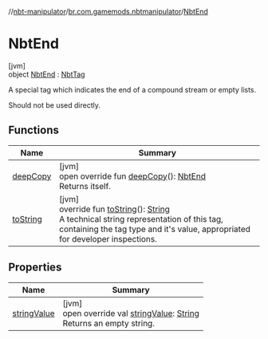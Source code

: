 //[nbt-manipulator](../../../index.md)/[br.com.gamemods.nbtmanipulator](../index.md)/[NbtEnd](index.md)

# NbtEnd

[jvm]\
object [NbtEnd](index.md) : [NbtTag](../-nbt-tag/index.md)

A special tag which indicates the end of a compound stream or empty lists.

Should not be used directly.

## Functions

| Name | Summary |
|---|---|
| [deepCopy](deep-copy.md) | [jvm]<br>open override fun [deepCopy](deep-copy.md)(): [NbtEnd](index.md)<br>Returns itself. |
| [toString](../-nbt-tag/to-string.md) | [jvm]<br>override fun [toString](../-nbt-tag/to-string.md)(): [String](https://kotlinlang.org/api/latest/jvm/stdlib/kotlin/-string/index.html)<br>A technical string representation of this tag, containing the tag type and it's value, appropriated for developer inspections. |

## Properties

| Name | Summary |
|---|---|
| [stringValue](string-value.md) | [jvm]<br>open override val [stringValue](string-value.md): [String](https://kotlinlang.org/api/latest/jvm/stdlib/kotlin/-string/index.html)<br>Returns an empty string. |
